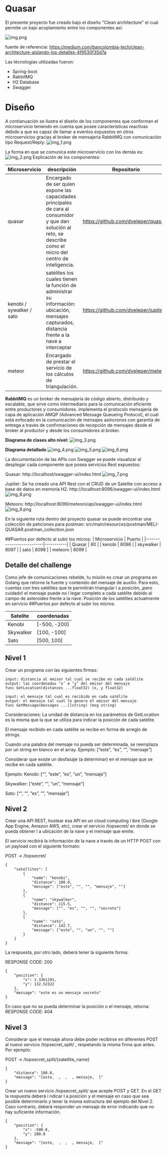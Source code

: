 # Quasar

El presente proyecto fue creado bajo el diseño "Clean architecture" el cual permite un bajo acoplamiento entre los componentes asi:

![img.png](img.png)

fuente de referencia: https://medium.com/bancolombia-tech/clean-architecture-aislando-los-detalles-4f9530f35d7a

Las técnologías utilizadas fueron:

* Spring-boot
* RabbitMQ
* H2 Database
* Swagger 

# Diseño

A contianuación se ilustra el diseño de los componentes que conforman el microservicio teniendo en cuenta que posee caracteristicas reactivas debido a que es capaz de llamar a eventos expuestos en otros microservicios gracias al broker de mensajeria RabbitMQ con comunicación tipo Request/Reply:
![img_1.png](img_1.png)

La forma en que se comunica este microservicio con los demás es:
![img_2.png](img_2.png)
Explicación de los componentes:

| Microservicio            | descripción                                                                                                                                                       | Repositorio | 
|--------------------------|-------------------------------------------------------------------------------------------------------------------------------------------------------------------|-------------|
| quasar                   | Encargado de ser quien expone las capacidades principales de cara al consumidor y que dan solución al reto, se describe como el micro del centro de inteligencia. | https://github.com/dveleper/quasar            |
| kenobi / sywalker / sato | satélites los cuales tienen la función de administrar su información: ubicación, mensajes capturados, distancia frente a la nave a interceptar                    | https://github.com/dveleper/jupiter            | 
| meteor                   | Encargado de prestar el servicio de los cálculos de triangulación.                                                                                                | https://github.com/dveleper/meteoro            |


**RabbitMQ** es un broker de mensajería de código abierto, distribuido y escalable, que sirve como intermediario para la comunicación eficiente entre productores y consumidores. implementa el protocolo mensajería de capa de aplicación AMQP (Advanced Message Queueing Protocol), el cual está enfocado en la comunicación de mensajes asíncronos con garantía de entrega a través de confirmaciones de recepción de mensajes desde el broker al productor y desde los consumidores al broker.

**Diagrama de clases alto nivel:**
![img_3.png](img_3.png)

**Diagrama detallado**
![img_4.png](img_4.png)
![img_5.png](img_5.png)
![img_6.png](img_6.png)


La documentación de las APIs con Swagger se puede visualizar al desplegar cada componente que posea servicios Rest expuestos:

Quasar:
http://localhost/swagger-ui/index.html
![img_7.png](img_7.png)

Jupiter: Se ha creado una API Rest con el CRUD de un Satelite con acceso a base de datos en memoria H2.
http://localhost:8096/swagger-ui/index.html
![img_8.png](img_8.png)

Meteoro:
http://localhost:8099/meteoro/api/swagger-ui/index.html
![img_9.png](img_9.png)

En la siguiente ruta dentro del proyecto quasar se puede encontrar una colección de peticiones para postman:
src/main/resources/postman/MELI-QUASAR.postman_collection.json

##Puertos por defecto al subir los micros:
| Microservicio            | Puerto    |
|--------------------------|-----------|
| Quasar            | 80    |
| kenobi            | 8096  |
| skywalker            | 8097  |
| sato            | 8098      |
| meteoro            | 8099   |

## Detalle del challenge

Como jefe de comunicaciones rebelde, tu misión es crear un programa en Golang que retorne
la fuente y contenido del mensaje de auxilio. Para esto, cuentas con tres satélites que te
permitirán triangular l a posición, ¡pero cuidado! el mensaje puede no l legar completo a cada
satélite debido al campo de asteroides frente a la nave.
Posición de los satélites actualmente en servicio
##Puertos por defecto al subir los micros:

| Satelite            | coordenadas    |
|--------------------------|-----------|
| Kenobi            | [-500, -200]    |
| Skywalker            | [100, -100]  |
| Sato            | [500, 100]   |



## Nivel 1
Crear un programa con las siguientes firmas:

```
input: distancia al emisor tal cual se recibe en cada satélite
output: las coordenadas ‘x’ e ‘y’ del emisor del mensaje
func GetLocation(distances ...float32) (x, y float32)
```
```
input: el mensaje tal cual es recibido en cada satélite
output: el mensaje tal cual lo genera el emisor del mensaje
func GetMessage(messages ...[]string) (msg string)
```
Consideraciones:
La unidad de distancia en los parámetros de GetLocation es la misma que la que se utiliza para indicar la posición de cada satélite.

El mensaje recibido en cada satélite se recibe en forma de arreglo de strings.

Cuando una palabra del mensaje no pueda ser determinada, se reemplaza por un string en blanco en el array.
Ejemplo: [“este”, “es”, “”, “mensaje”]

Considerar que existe un desfasaje (a determinar) en el mensaje que se recibe en cada
satélite.

Ejemplo:
Kenobi: [“”, “este”, “es”, “un”, “mensaje”]

Skywalker: [“este”, “”, “un”, “mensaje”]

Sato: [“”, ””, ”es”, ””, ”mensaje”]

## Nivel 2
Crear una API REST, hostear esa API en un cloud computing l ibre (Google App Engine,
Amazon AWS, etc), crear el servicio /topsecret/ en donde se pueda obtener l a ubicación de
la nave y el mensaje que emite.

El servicio recibirá la información de la nave a través de un HTTP POST con un payload con el
siguiente formato:

POST → /topsecret/
```
{
    "satellites": [
        {
            "name": "kenobi",
            "distance": 100.0,
            "message": ["este", "", "", "mensaje", ""]
        },
        {
            "name": "skywalker",
            "distance": 115.5,
            "message": ["", "es", "", "", "secreto"]
        },
        {
            "name": "sato",
            "distance": 142.7,
            "message": ["este", "", "un", "", ""]
        }
    ]
}
```
La respuesta, por otro lado, deberá tener la siguiente forma:

RESPONSE CODE: 200
```
{
    "position": {
        "x": 1.3361291,
        "y": 132.52322
    },
    "message": "este es un mensaje secreto"
}
```
En caso que no se pueda determinar la posición o el mensaje, retorna:
RESPONSE CODE: 404

## Nivel 3
Considerar que el mensaje ahora debe poder recibirse en diferentes POST al nuevo servicio /topsecret_split/ , respetando la misma firma que antes. Por ejemplo:

POST → /topsecret_split/{satellite_name}
```
{
    "distance": 100.0,
    "message": "[este,  ,  ,  , mensaje,  ]"
}
```

Crear un nuevo servicio /topsecret_split/ que acepte POST y GET. En el GET la respuesta deberá i ndicar l a posición y el mensaje en caso que sea posible determinarlo y tener la misma estructura del ejemplo del Nivel 2. Caso contrario, deberá responder un mensaje de error indicando que no hay suficiente información.
```
{
    "position": {
        "x": -500.0,
        "y": 200.0
    },
    "message": "[este,  ,  ,  , mensaje,  ]"
}
```
